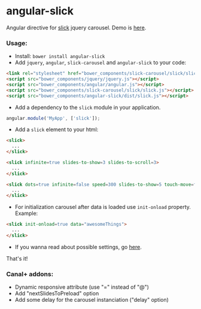 angular-slick
=============

Angular directive for [slick](https://github.com/kenwheeler/slick/) jquery carousel. Demo is [here](http://vasyabigi.github.io/angular-slick/).

### Usage:

- Install: `bower install angular-slick`
- Add `jquery`, `angular`, `slick-carousel` and `angular-slick` to your code:

```html
<link rel="stylesheet" href="bower_components/slick-carousel/slick/slick.css">
<script src="bower_components/jquery/jquery.js"></script>
<script src="bower_components/angular/angular.js"></script>
<script src="bower_components/slick-carousel/slick/slick.js"></script>
<script src="bower_components/angular-slick/dist/slick.js"></script>
```

- Add a dependency to the `slick` module in your application.

```js
angular.module('MyApp', ['slick']);
```

- Add a `slick` element to your html:

```html
<slick>
  ...
</slick>

<slick infinite=true slides-to-show=3 slides-to-scroll=3>
  ...
</slick>

<slick dots=true infinite=false speed=300 slides-to-show=5 touch-move=false slides-to-scroll=1>
  ...
</slick>
```

- For initialization carousel after data is loaded use `init-onload` property. Example:

```html
<slick init-onload=true data="awesomeThings">
  ...
</slick>
```

- If you wanna read about possible settings, go [here](http://kenwheeler.github.io/slick/#settings).

That's it!

### Canal+ addons:

- Dynamic responsive attribute (use "=" instead of "@")
- Add "nextSlidesToPreload" option
- Add some delay for the carousel instanciation ("delay" option)
